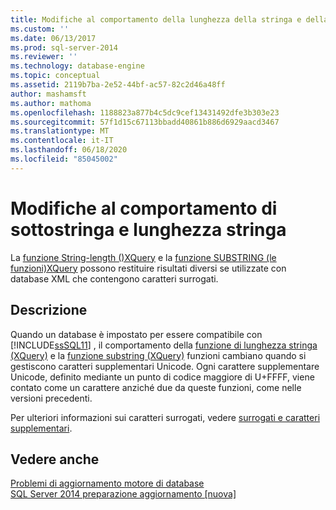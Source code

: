 ```yaml
---
title: Modifiche al comportamento della lunghezza della stringa e della sottostringa | Microsoft Docs
ms.custom: ''
ms.date: 06/13/2017
ms.prod: sql-server-2014
ms.reviewer: ''
ms.technology: database-engine
ms.topic: conceptual
ms.assetid: 2119b7ba-2e52-44bf-ac57-82c2d46a48ff
author: mashamsft
ms.author: mathoma
ms.openlocfilehash: 1188823a877b4c5dc9cef13431492dfe3b303e23
ms.sourcegitcommit: 57f1d15c67113bbadd40861b886d6929aacd3467
ms.translationtype: MT
ms.contentlocale: it-IT
ms.lasthandoff: 06/18/2020
ms.locfileid: "85045002"
---
```

# <a name="changes-to-behavior-of-string-length-and-substring"></a>Modifiche al comportamento di sottostringa e lunghezza stringa
  La [funzione String-length &#40;&#41;XQuery](/sql/xquery/functions-on-string-values-string-length) e la [funzione SUBSTRING &#40;le funzioni&#41;XQuery](/sql/xquery/functions-on-string-values-substring) possono restituire risultati diversi se utilizzate con database XML che contengono caratteri surrogati.  
  
## <a name="description"></a>Descrizione  
 Quando un database è impostato per essere compatibile con [!INCLUDE[ssSQL11](../../includes/sssql11-md.md)] , il comportamento della [funzione di lunghezza stringa &#40;XQuery&#41;](/sql/xquery/functions-on-string-values-string-length) e la [funzione substring &#40;XQuery&#41;](/sql/xquery/functions-on-string-values-substring) funzioni cambiano quando si gestiscono caratteri supplementari Unicode. Ogni carattere supplementare Unicode, definito mediante un punto di codice maggiore di U+FFFF, viene contato come un carattere anziché due da queste funzioni, come nelle versioni precedenti.  
  
 Per ulteriori informazioni sui caratteri surrogati, vedere [surrogati e caratteri supplementari](https://go.microsoft.com/fwlink/?LinkId=178317).  
  
## <a name="see-also"></a>Vedere anche  
 [Problemi di aggiornamento motore di database](../../../2014/sql-server/install/database-engine-upgrade-issues.md)   
 [SQL Server 2014 preparazione aggiornamento &#91;nuova&#93;](https://docs.microsoft.com/sql/sql-server/install/sql-server-2014-upgrade-advisor)  
  
  
